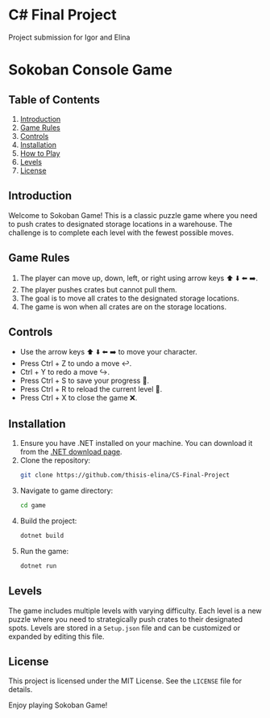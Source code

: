 # C# Final Project
 Project submission for Igor and Elina


# Sokoban Console Game

## Table of Contents
1. [Introduction](#introduction)
2. [Game Rules](#game-rules)
3. [Controls](#controls)
4. [Installation](#installation)
5. [How to Play](#how-to-play)
6. [Levels](#levels)
7. [License](#license)

## Introduction
Welcome to Sokoban Game! This is a classic puzzle game where you need to push crates to designated storage locations in a warehouse. The challenge is to complete each level with the fewest possible moves.

## Game Rules
1. The player can move up, down, left, or right using arrow keys ⬆️ ⬇️ ⬅️ ➡️.
2. The player pushes crates but cannot pull them.
3. The goal is to move all crates to the designated storage locations.
4. The game is won when all crates are on the storage locations.

## Controls
- Use the arrow keys ⬆️ ⬇️ ⬅️ ➡️  to move your character.
- Press Ctrl + Z to undo a move ↩️.
- Ctrl + Y to redo a move ↪️.
- Press Ctrl + S to save your progress 💾.
- Press Ctrl + R to reload the current level 🔄.
- Press Ctrl + X to close the game ❌.

## Installation
1. Ensure you have .NET installed on your machine. You can download it from the [.NET download page](https://dotnet.microsoft.com/download).
2. Clone the repository:
   ```bash
   git clone https://github.com/thisis-elina/CS-Final-Project
   ```
3. Navigate to game directory:
   ```bash
   cd game
   ```
4. Build the project:
   ```bash
   dotnet build
   ```
5. Run the game:
   ```bash
   dotnet run
   ```
## Levels
The game includes multiple levels with varying difficulty. Each level is a new puzzle where you need to strategically push crates to their designated spots. Levels are stored in a `Setup.json` file and can be customized or expanded by editing this file.

## License
This project is licensed under the MIT License. See the `LICENSE` file for details.

Enjoy playing Sokoban Game!